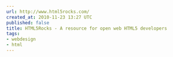 ```yaml
---
url: http://www.html5rocks.com/
created_at: 2010-11-23 13:27 UTC
published: false
title: HTML5Rocks - A resource for open web HTML5 developers
tags:
- webdesign
- html
---
```



